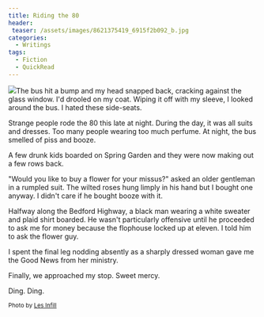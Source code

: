 ```yaml
---
title: Riding the 80
header:
 teaser: /assets/images/8621375419_6915f2b092_b.jpg
categories:
  - Writings
tags:
  - Fiction
  - QuickRead
---
```

<img src="https://douglangille.github.io/assets/images/8621375419_6915f2b092_b.jpg">The bus hit a bump and my head snapped back, cracking against the glass window. I'd drooled on my coat. Wiping it off with my sleeve, I looked around the bus. I hated these side-seats.

Strange people rode the 80 this late at night. During the day, it was all suits and dresses. Too many people wearing too much perfume. At night, the bus smelled of piss and booze.

A few drunk kids boarded on Spring Garden and they were now making out a few rows back.

"Would you like to buy a flower for your missus?" asked an older gentleman in a rumpled suit. The wilted roses hung limply in his hand but I bought one anyway. I didn't care if he bought booze with it.

Halfway along the Bedford Highway, a black man wearing a white sweater and plaid shirt boarded. He wasn't particularly offensive until he proceeded to ask me for money because the flophouse locked up at eleven. I told him to ask the flower guy.

I spent the final leg nodding absently as a sharply dressed woman gave me the Good News from her ministry.

Finally, we approached my stop. Sweet mercy.

Ding. Ding.

<small>Photo by <a href="http://www.flickr.com/photos/94664247@N05/8621375419">Les Infill</a></small>